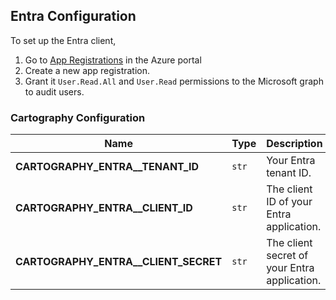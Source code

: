 ## Entra Configuration

To set up the Entra client,

1. Go to [App Registrations](https://portal.azure.com/#view/Microsoft_AAD_RegisteredApps/ApplicationsListBlade) in the Azure portal
1. Create a new app registration.
1. Grant it `User.Read.All` and `User.Read` permissions to the Microsoft graph to audit users.

### Cartography Configuration

| **Name** | **Type** | **Description** |
|----------|----------|-----------------|
| **CARTOGRAPHY_ENTRA__TENANT_ID** | `str` | Your Entra tenant ID. |
| **CARTOGRAPHY_ENTRA__CLIENT_ID** | `str` | The client ID of your Entra application. |
| **CARTOGRAPHY_ENTRA__CLIENT_SECRET** | `str` | The client secret of your Entra application. |
